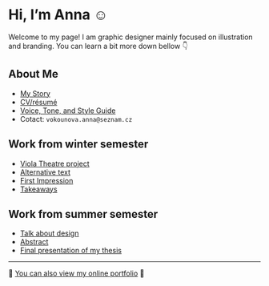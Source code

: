 # Hi, I’m Anna ☺️

Welcome to my page! I am graphic designer mainly focused on illustration and branding. You can learn a bit more down bellow 👇

## About Me

- [My Story](03-content-first/index.md)
- [CV/résumé](04-experience)
- [Voice, Tone, and Style Guide](05-voice-tone)
- Cotact: `vokounova.anna@seznam.cz`

## Work from winter semester

- [Viola Theatre project](03-content-first/case-study.md)
- [Alternative text](01-alternative-text)
- [First Impression](02-first-impression)
- [Takeaways](takeaways)

## Work from summer semester
- [Talk about design](07-alternative-text)
- [Abstract](07-alternative-text)
- [Final presentation of my thesis](07-alternative-text)
---

🫶 [You can also view my online portfolio](https://vokounovaannadb3b.myportfolio.com/work) 🫶
